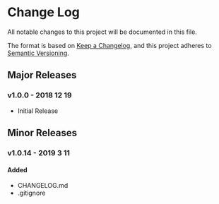 # Change Log
All notable changes to this project will be documented in this file.

The format is based on [Keep a Changelog](https://keepachangelog.com/en/1.0.0/),
and this project adheres to [Semantic Versioning](https://semver.org/spec/v2.0.0.html).

## Major Releases
### v1.0.0 - 2018 12 19
*   Initial Release

## Minor Releases
### v1.0.14 - 2019 3 11
#### Added
*   CHANGELOG.md
*   .gitignore
